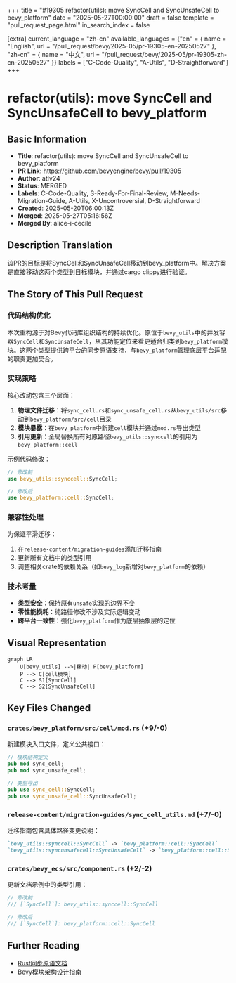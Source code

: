 +++
title = "#19305 refactor(utils): move SyncCell and SyncUnsafeCell to bevy_platform"
date = "2025-05-27T00:00:00"
draft = false
template = "pull_request_page.html"
in_search_index = false

[extra]
current_language = "zh-cn"
available_languages = {"en" = { name = "English", url = "/pull_request/bevy/2025-05/pr-19305-en-20250527" }, "zh-cn" = { name = "中文", url = "/pull_request/bevy/2025-05/pr-19305-zh-cn-20250527" }}
labels = ["C-Code-Quality", "A-Utils", "D-Straightforward"]
+++

# refactor(utils): move SyncCell and SyncUnsafeCell to bevy_platform

## Basic Information
- **Title**: refactor(utils): move SyncCell and SyncUnsafeCell to bevy_platform
- **PR Link**: https://github.com/bevyengine/bevy/pull/19305
- **Author**: atlv24
- **Status**: MERGED
- **Labels**: C-Code-Quality, S-Ready-For-Final-Review, M-Needs-Migration-Guide, A-Utils, X-Uncontroversial, D-Straightforward
- **Created**: 2025-05-20T06:00:13Z
- **Merged**: 2025-05-27T05:16:56Z
- **Merged By**: alice-i-cecile

## Description Translation
该PR的目标是将SyncCell和SyncUnsafeCell移动到bevy_platform中。解决方案是直接移动这两个类型到目标模块，并通过cargo clippy进行验证。

## The Story of This Pull Request

### 代码结构优化
本次重构源于对Bevy代码库组织结构的持续优化。原位于`bevy_utils`中的并发容器`SyncCell`和`SyncUnsafeCell`，从其功能定位来看更适合归类到`bevy_platform`模块。这两个类型提供跨平台的同步原语支持，与`bevy_platform`管理底层平台适配的职责更加契合。

### 实现策略
核心改动包含三个层面：
1. **物理文件迁移**：将`sync_cell.rs`和`sync_unsafe_cell.rs`从`bevy_utils/src`移动到`bevy_platform/src/cell`目录
2. **模块暴露**：在`bevy_platform`中新建`cell`模块并通过`mod.rs`导出类型
3. **引用更新**：全局替换所有对原路径`bevy_utils::synccell`的引用为`bevy_platform::cell`

示例代码修改：
```rust
// 修改前
use bevy_utils::synccell::SyncCell;

// 修改后
use bevy_platform::cell::SyncCell;
```

### 兼容性处理
为保证平滑迁移：
1. 在`release-content/migration-guides`添加迁移指南
2. 更新所有文档中的类型引用
3. 调整相关crate的依赖关系（如`bevy_log`新增对`bevy_platform`的依赖）

### 技术考量
- **类型安全**：保持原有`unsafe`实现的边界不变
- **零性能损耗**：纯路径修改不涉及实际逻辑变动
- **跨平台一致性**：强化`bevy_platform`作为底层抽象层的定位

## Visual Representation

```mermaid
graph LR
    U[bevy_utils] -->|移动| P[bevy_platform]
    P --> C[cell模块]
    C --> S1[SyncCell]
    C --> S2[SyncUnsafeCell]
```

## Key Files Changed

### `crates/bevy_platform/src/cell/mod.rs` (+9/-0)
新建模块入口文件，定义公共接口：
```rust
// 模块结构定义
pub mod sync_cell;
pub mod sync_unsafe_cell;

// 类型导出
pub use sync_cell::SyncCell;
pub use sync_unsafe_cell::SyncUnsafeCell;
```

### `release-content/migration-guides/sync_cell_utils.md` (+7/-0)
迁移指南包含具体路径变更说明：
```markdown
`bevy_utils::synccell::SyncCell` -> `bevy_platform::cell::SyncCell`
`bevy_utils::syncunsafecell::SyncUnsafeCell` -> `bevy_platform::cell::SyncUnsafeCell`
```

### `crates/bevy_ecs/src/component.rs` (+2/-2)
更新文档示例中的类型引用：
```rust
// 修改前
/// [`SyncCell`]: bevy_utils::synccell::SyncCell

// 修改后
/// [`SyncCell`]: bevy_platform::cell::SyncCell
```

## Further Reading
- [Rust同步原语文档](https://doc.rust-lang.org/std/sync/index.html)
- [Bevy模块架构设计指南](https://bevyengine.org/learn/book/plugins/)
